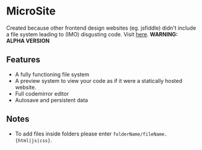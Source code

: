 # MicroSite

Created because other frontend design websites (eg. jsfiddle) didn't include a file system leading to (IMO) disgusting code.
Visit [here](microsite5.pages.dev). **WARNING: ALPHA VERSION**

## Features

- A fully functioning file system
- A preview system to view your code as if it were a statically hosted website.
- Full codemirror editor
- Autosave and persistent data

## Notes

- To add files inside folders please enter `folderName/fileName.{html|js|css}`.
